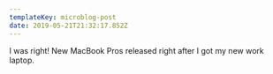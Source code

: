 ```yaml
---
templateKey: microblog-post
date: 2019-05-21T21:32:17.852Z
---
```


I was right! New MacBook Pros released right after I got my new work laptop.
